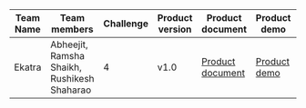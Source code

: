 

| Team Name | Team members |Challenge| Product version | Product document | Product demo | User guide | Source code | Developer guide |
| ----- | ----- | ----- |  ----- |----- | ----- | ----- | ----- | ----- |
| Ekatra | Abheejit, Ramsha Shaikh, Rushikesh Shaharao |4| v1.0 | [Product document](https://github.com/ekatraone/Ekatra-QnA-System#readme) | [Product demo](https://www.awesomescreenshot.com/video/15118083?key=c9f98dd8fcc835f6f97c1cefd7ac6317) | [User guide](https://github.com/ekatraone/Ekatra-QnA-System#users-guide-) | [Source code](https://github.com/ekatraone/Ekatra-QnA-System) | [Developer guide](https://github.com/ekatraone/Ekatra-QnA-System#developers-guide-) |

